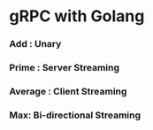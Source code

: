 # gRPC with Golang

### Add : Unary

### Prime : Server Streaming

### Average : Client Streaming

### Max: Bi-directional Streaming
